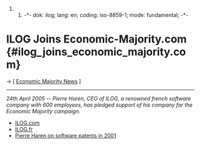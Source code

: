 1.  1.  -\*- dok: ilog; lang: en; coding: iso-8859-1; mode: fundamental;
        -\*-

# ILOG Joins Economic-Majority.com {#ilog_joins_economic_majority.com}

-\> \[ [ Economic Majority News](EconomicMajorityNewsEn "wikilink") \]

------------------------------------------------------------------------

*24th April 2005 \-- Pierre Haren, CEO of ILOG, a renowned french
software company with 600 employees, has pledged support of his company
for the Economic Majority campaign.*

-   [ILOG.com](http://www.ilog.com/ "wikilink")
-   [ILOG.fr](http://www.ilog.fr/ "wikilink")
-   [Pierre Haren on software patents in
    2001](http://swpat.ffii.org/archive/quotes/#haren01 "wikilink")
